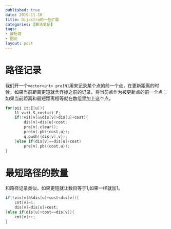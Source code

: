```yaml
---
published: true
date: 2019-11-10
title: Dijkstra的一些扩展
categories: [算法笔记]
tags: 
- 最短路
- 图论
layout: post
---
```


<!--more-->
# 路径记录

我们开一个`vector<int> pre[N]`用来记录某个点的前一个点，在更新距离的时候，如果当前距离更短就舍弃掉之前的记录，将当前点作为被更新点的前一个点；如果当前距离和最短距离相等就在数组里加上这个点。

```cpp
for(pii it:E[u]){
    ll v=it.S,cost=it.F;
    if(!vis[v]&&dis[v]>dis[u]+cost){
        dis[v]=dis[u]+cost;
        pre[v].clear();
        pre[v].pb({cost,u});
        q.push({dis[v],v});
    }else if(dis[v]==dis[u]+cost)
        pre[v].pb({cost,u});
}
```

# 最短路径的数量

和路径记录类似，如果更短就让数目等于1,如果一样就加1。

```cpp
if(!vis[v]&&dis[u]+cost<dis[v]){
    cnt[v]=1;
    dis[v]=dis[u]+cost;
}else if(dis[u]+cost==dis[v]){
    cnt[v]++;
}
```
